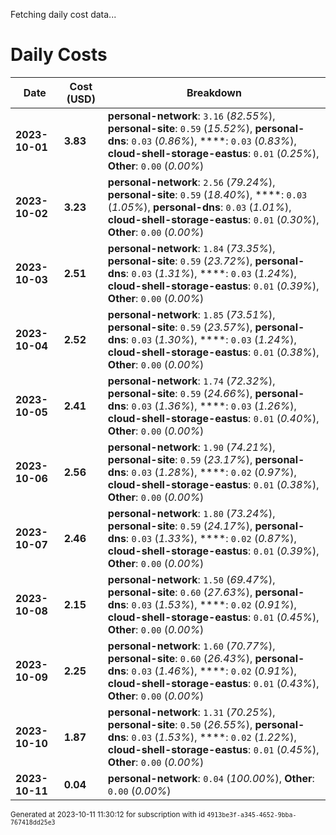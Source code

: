 Fetching daily cost data...
# Daily Costs

| Date | Cost (USD) | Breakdown |
|------|----------------|-----------|
| **2023-10-01** | **3.83** | **personal-network**: `3.16` (_82.55%_), **personal-site**: `0.59` (_15.52%_), **personal-dns**: `0.03` (_0.86%_), ****: `0.03` (_0.83%_), **cloud-shell-storage-eastus**: `0.01` (_0.25%_), **Other**: `0.00` (_0.00%_) |
| **2023-10-02** | **3.23** | **personal-network**: `2.56` (_79.24%_), **personal-site**: `0.59` (_18.40%_), ****: `0.03` (_1.05%_), **personal-dns**: `0.03` (_1.01%_), **cloud-shell-storage-eastus**: `0.01` (_0.30%_), **Other**: `0.00` (_0.00%_) |
| **2023-10-03** | **2.51** | **personal-network**: `1.84` (_73.35%_), **personal-site**: `0.59` (_23.72%_), **personal-dns**: `0.03` (_1.31%_), ****: `0.03` (_1.24%_), **cloud-shell-storage-eastus**: `0.01` (_0.39%_), **Other**: `0.00` (_0.00%_) |
| **2023-10-04** | **2.52** | **personal-network**: `1.85` (_73.51%_), **personal-site**: `0.59` (_23.57%_), **personal-dns**: `0.03` (_1.30%_), ****: `0.03` (_1.24%_), **cloud-shell-storage-eastus**: `0.01` (_0.38%_), **Other**: `0.00` (_0.00%_) |
| **2023-10-05** | **2.41** | **personal-network**: `1.74` (_72.32%_), **personal-site**: `0.59` (_24.66%_), **personal-dns**: `0.03` (_1.36%_), ****: `0.03` (_1.26%_), **cloud-shell-storage-eastus**: `0.01` (_0.40%_), **Other**: `0.00` (_0.00%_) |
| **2023-10-06** | **2.56** | **personal-network**: `1.90` (_74.21%_), **personal-site**: `0.59` (_23.17%_), **personal-dns**: `0.03` (_1.28%_), ****: `0.02` (_0.97%_), **cloud-shell-storage-eastus**: `0.01` (_0.38%_), **Other**: `0.00` (_0.00%_) |
| **2023-10-07** | **2.46** | **personal-network**: `1.80` (_73.24%_), **personal-site**: `0.59` (_24.17%_), **personal-dns**: `0.03` (_1.33%_), ****: `0.02` (_0.87%_), **cloud-shell-storage-eastus**: `0.01` (_0.39%_), **Other**: `0.00` (_0.00%_) |
| **2023-10-08** | **2.15** | **personal-network**: `1.50` (_69.47%_), **personal-site**: `0.60` (_27.63%_), **personal-dns**: `0.03` (_1.53%_), ****: `0.02` (_0.91%_), **cloud-shell-storage-eastus**: `0.01` (_0.45%_), **Other**: `0.00` (_0.00%_) |
| **2023-10-09** | **2.25** | **personal-network**: `1.60` (_70.77%_), **personal-site**: `0.60` (_26.43%_), **personal-dns**: `0.03` (_1.46%_), ****: `0.02` (_0.91%_), **cloud-shell-storage-eastus**: `0.01` (_0.43%_), **Other**: `0.00` (_0.00%_) |
| **2023-10-10** | **1.87** | **personal-network**: `1.31` (_70.25%_), **personal-site**: `0.50` (_26.55%_), **personal-dns**: `0.03` (_1.53%_), ****: `0.02` (_1.22%_), **cloud-shell-storage-eastus**: `0.01` (_0.45%_), **Other**: `0.00` (_0.00%_) |
| **2023-10-11** | **0.04** | **personal-network**: `0.04` (_100.00%_), **Other**: `0.00` (_0.00%_) |


<sup>Generated at 2023-10-11 11:30:12 for subscription with id `4913be3f-a345-4652-9bba-767418dd25e3`</sup>

